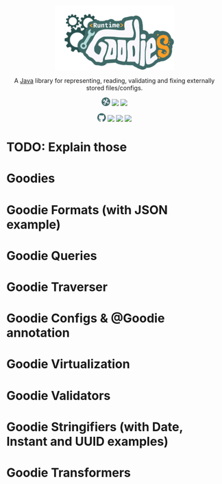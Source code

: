 <!-- Logo -->
<p align="center">
  <a href="https://jitpack.io/#iGoodie/RuntimeGoodies">
    <img src="https://raw.githubusercontent.com/iGoodie/RuntimeGoodies/master/.github/assets/logo.png" height="150" alt="RuntimeGoodies Logo" aria-label="RuntimeGoodies Logo" />
  </a>
</p>

<!-- Slogan -->
<p align="center">
  A <a href="www.java.com">Java</a> library for representing, reading, validating and fixing externally stored files/configs. 
</p>

<!-- Badges -->
<p align="center">
  <img src="https://raw.githubusercontent.com/iGoodie/RuntimeGoodies/master/.github/assets/main-badge.png" height="20px"/>
  <a>
    <img src="https://img.shields.io/github/v/release/iGoodie/RuntimeGoodies"/>
  </a>
  <a>
    <img src="https://img.shields.io/github/v/release/iGoodie/RuntimeGoodies?include_prereleases&label=release-snapshot"/>
  </a>
</p>
<p align="center">
  <img src="https://raw.githubusercontent.com/iGoodie/RuntimeGoodies/master/.github/assets/github-badge.png" height="20px"/>
  <a>
    <img src="https://img.shields.io/github/last-commit/iGoodie/RuntimeGoodies"/>
  </a>
  <a>
    <img src="https://img.shields.io/github/issues/iGoodie/RuntimeGoodies"/>
  </a>
  <a>
    <img src="https://img.shields.io/github/languages/code-size/iGoodie/RuntimeGoodies"/>
  </a>
</p>

# TODO: Explain those

# Goodies

# Goodie Formats (with JSON example)

# Goodie Queries

# Goodie Traverser

# Goodie Configs & @Goodie annotation

# Goodie Virtualization

# Goodie Validators

# Goodie Stringifiers (with Date, Instant and UUID examples)

# Goodie Transformers